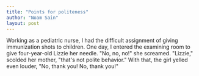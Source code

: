 ```yaml
---
title: "Points for politeness"
author: "Noam Sain"
layout: post
---
```


Working as a pediatric nurse, I had the difficult assignment of giving immunization shots to children. One day, I entered the examining room to give four-year-old Lizzie her needle. "No, no, no!" she screamed. "Lizzie," scolded her mother, "that's not polite behavior." With that, the girl yelled even louder, "No, thank you! No, thank you!"